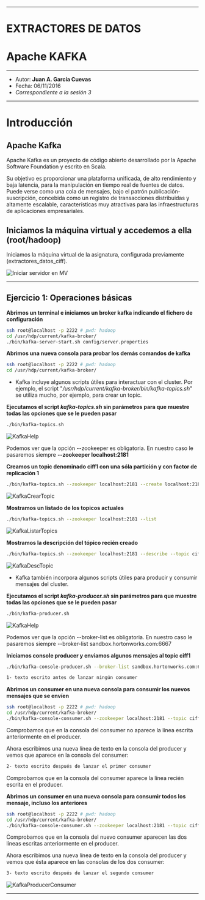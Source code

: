 ***
# EXTRACTORES DE DATOS
# Apache KAFKA
***
- Autor: **Juan A. García Cuevas**
- Fecha: 06/11/2016
- _Correspondiente a la sesión 3_

***
# Introducción

## Apache Kafka 

Apache Kafka es un proyecto de código abierto desarrollado por la Apache Software Foundation y escrito en Scala.

Su objetivo es proporcionar una plataforma unificada, de alto rendimiento y baja latencia, para la manipulación en tiempo real de fuentes de datos. Puede verse como una cola de mensajes, bajo el patrón publicación-suscripción, concebida como un registro de transacciones distribuidas y altamente escalable, características muy atractivas para las infraestructuras de aplicaciones empresariales.

## Iniciamos la máquina virtual y accedemos a ella (root/hadoop)

Iniciamos la máquina virtual de la asignatura, configurada previamente (extractores_datos_ciff).

![Iniciar servidor en MV](images/s2/SatrtServer.png)

***
## Ejercicio 1: Operaciones básicas

**Abrimos un terminal e iniciamos un broker kafka indicando el fichero de configuración**
```bash
ssh root@localhost -p 2222 # pwd: hadoop
cd /usr/hdp/current/kafka-broker/
./bin/kafka-server-start.sh config/server.properties
```

**Abrimos una nueva consola para probar los demás comandos de kafka**
```bash
ssh root@localhost -p 2222 # pwd: hadoop
cd /usr/hdp/current/kafka-broker/
```

- Kafka incluye algunos scripts útiles para interactuar con el cluster. Por ejemplo, el script "_/usr/hdp/current/kafka-broker/bin/kafka-topics.sh_" se utiliza mucho, por ejemplo, para crear un topic.

**Ejecutamos el script _kafka-topics.sh_ sin parámetros para que muestre todas las opciones que se le pueden pasar**
```bash
./bin/kafka-topics.sh
```
![KafkaHelp](images/s3/KafkaTopicHelp.png)

Podemos ver que la opción --zookeeper es obligatoria. En nuestro caso le pasaremos siempre **--zookeeper localhost:2181**

**Creamos un topic denominado ciff1 con una sóla partición y con factor de replicación 1**
```bash
./bin/kafka-topics.sh --zookeeper localhost:2181 --create localhost:2181 --topic ciff1 --partitions 1 --replication-factor 1
```
![KafkaCrearTopic](images/s3/KafkaCrearTopic.png)

**Mostramos un listado de los topicos actuales**
```bash
./bin/kafka-topics.sh --zookeeper localhost:2181 --list
```
![KafkaListarTopics](images/s3/KafkaListarTopics.png)

**Mostramos la descripción del tópico recién creado**
```bash
./bin/kafka-topics.sh --zookeeper localhost:2181 --describe --topic ciff1
```
![KafkaDescTopic](images/s3/KafkaDescTopic.png)

- Kafka también incorpora algunos scripts útiles para producir y consumir mensajes del cluster.

**Ejecutamos el script _kafka-producer.sh_ sin parámetros para que muestre todas las opciones que se le pueden pasar**
```bash
./bin/kafka-producer.sh
```
![KafkaHelp](images/s3/KafkaProducerHelp.png)

Podemos ver que la opción --broker-list es obligatoria. En nuestro caso le pasaremos siempre --broker-list sandbox.hortonworks.com:6667

**Iniciamos console producer y enviamos algunos mensajes al topic ciff1**

```bash
./bin/kafka-console-producer.sh --broker-list sandbox.hortonworks.com:6667 --topic ciff1
```
```txt
1- texto escrito antes de lanzar ningún consumer
```

**Abrimos un consumer en una nueva consola para consumir los nuevos mensajes que se envíen**

```bash
ssh root@localhost -p 2222 # pwd: hadoop
cd /usr/hdp/current/kafka-broker/
./bin/kafka-console-consumer.sh --zookeeper localhost:2181 --topic ciff1
```
Comprobamos que en la consola del consumer no aparece la línea escrita anteriormente en el producer.

Ahora escribimos una nueva línea de texto en la consola del producer y vemos que aparece en la consola del consumer:

```txt
2- texto escrito después de lanzar el primer consumer
```

Comprobamos que en la consola del consumer aparece la línea recién escrita en el producer.

**Abrimos un consumer en una nueva consola para consumir todos los mensaje, incluso los anteriores**

```bash
ssh root@localhost -p 2222 # pwd: hadoop
cd /usr/hdp/current/kafka-broker/
./bin/kafka-console-consumer.sh --zookeeper localhost:2181 --topic ciff1 --from-beginning
```

Comprobamos que en la consola del nuevo consumer aparecen las dos líneas escritas anteriormente en el producer.

Ahora escribimos una nueva línea de texto en la consola del producer y vemos que ésta aparece en las consolas de los dos consumer:

```txt
3- texto escrito después de lanzar el segundo consumer
```

![KafkaProducerConsumer](./images/s3/KafkaProducerConsumer.png)


***

